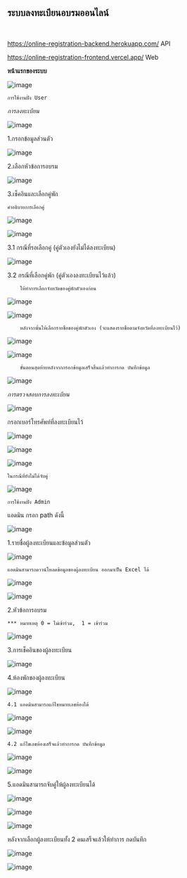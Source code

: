 <h2>ระบบลงทะเบียนอบรมออนไลน์</h2> <br> 

https://online-registration-backend.herokuapp.com/ API

https://online-registration-frontend.vercel.app/ Web

<b>หน้าแรกของระบบ</b> <br>

![image](https://user-images.githubusercontent.com/31680381/93706963-59773d00-fb55-11ea-9b27-df491737275f.png)

    การใช้งานฝั่ง User
    
<i>การลงทะเบียน</i> <br>

![image](https://user-images.githubusercontent.com/31680381/93706985-6eec6700-fb55-11ea-8e97-d067daa0b7ff.png)
 
1.กรอกข้อมูลส่วนตัว <br>

![image](https://user-images.githubusercontent.com/31680381/93429111-d2269100-f8ea-11ea-8eb2-2e1c164d4754.png)

2.เลือกหัวข้อการอบรม <br>

![image](https://user-images.githubusercontent.com/31680381/93732732-cb569180-fbfc-11ea-93e2-866c79927db0.png)

3.เช็คอินและเลือกคู่พัก <br>

   	คำอธิบายการเลือกคู่
	
   ![image](https://user-images.githubusercontent.com/31680381/93430390-cdfb7300-f8ec-11ea-8a06-d7b9e13c94b5.png)
   
   ![image](https://user-images.githubusercontent.com/31680381/93430580-187cef80-f8ed-11ea-8aee-3678f24ab3ef.png)

   3.1 กรณีที่รอเลือกคู่ (คู่ตัวเองยังไม่ได้ลงทะเบียน) <br>
  
   ![image](https://user-images.githubusercontent.com/31680381/93429406-4e20d900-f8eb-11ea-8168-d74aa79c06a6.png)
 
   3.2 กรณีที่เลือกคู่พัก (คู่ตัวเองลงทะเบียนไว้แล้ว) <br>
  
        ให้ทำการเลือกจังหวัดของคู่พักตัวเองก่อน
      
   ![image](https://user-images.githubusercontent.com/31680381/93429646-aeb01600-f8eb-11ea-8e7e-e48d0acc4e4e.png)
      
   ![image](https://user-images.githubusercontent.com/31680381/93429797-e7e88600-f8eb-11ea-9a62-a10b64aae9b7.png)
      
        หลังจากนั้นให้เลือกรายชื่อของคู่พักตัวเอง (จะแสดงรายชื่อตามจังหวัดที่ลงทะเบียนไว้)
      
   ![image](https://user-images.githubusercontent.com/31680381/93429878-08184500-f8ec-11ea-8ba5-e9105e1886e7.png)
      
   ![image](https://user-images.githubusercontent.com/31680381/93429959-2120f600-f8ec-11ea-8012-2c5b1c183c34.png)
   
        ขั้นตอนสุดท้ายหลังจากกรอกข้อมูลเสร็จสิ้นแล้วทำการกด บันทึกข้อมูล 
      
   ![image](https://user-images.githubusercontent.com/31680381/93430154-6a714580-f8ec-11ea-8b48-271665f68d79.png) <br>  
   

<i>การตรวจสอบการลงทะเบียน</i> <br>

![image](https://user-images.githubusercontent.com/31680381/93707000-84fa2780-fb55-11ea-8c5c-df86198e5e40.png)	

กรอกเบอร์โทรศัพท์ที่ลงทะเบียนไว้ <br>

![image](https://user-images.githubusercontent.com/31680381/93430791-6691f300-f8ed-11ea-8811-4a614cb883a0.png)

![image](https://user-images.githubusercontent.com/31680381/93430881-888b7580-f8ed-11ea-9d7f-f67bc49f28c0.png)

![image](https://user-images.githubusercontent.com/31680381/93569955-7b898780-f9bc-11ea-9460-8ba87345400b.png)

    ในกรณีที่ยังไม่ได้จับคู่

![image](https://user-images.githubusercontent.com/31680381/93733254-e6c29c00-fbfe-11ea-9ba1-6f3e0fa25d65.png)



    การใช้งานฝั่ง Admin
    
แอดมิน กรอก path ดังนี้ <br>

![image](https://user-images.githubusercontent.com/31680381/93706939-2af96200-fb55-11ea-816a-de0dee362335.png)

1.รายชื่อผู้ลงทะเบียนและข้อมูลส่วนตัว

![image](https://user-images.githubusercontent.com/31680381/93445543-3c473200-f8fb-11ea-95bd-c872a19387df.png)


    แอดมินสามารถดาวน์โหลดข้อมูลของผู้ลงทะเบียน ออกมาเป็น Excel ได้

![image](https://user-images.githubusercontent.com/31680381/93446515-8203fa80-f8fb-11ea-84b5-ff3068eb724f.png)

![image](https://user-images.githubusercontent.com/31680381/93446889-f179ea00-f8fb-11ea-97b7-bf062f7ddc64.png)

2.หัวข้อการอบรม

    *** หมายเหตุ 0 = ไม่เข้าร่วม,  1 = เข้าร่วม 
    
![image](https://user-images.githubusercontent.com/31680381/93447231-60574300-f8fc-11ea-93a2-dc216c182ffb.png)

3.การเช็คอินของผู้ลงทะเบียน

![image](https://user-images.githubusercontent.com/31680381/93447300-77963080-f8fc-11ea-9f3d-35ae3c94aee1.png)

4.ห้องพักของผู้ลงทะเบียน
 
![image](https://user-images.githubusercontent.com/31680381/93447407-909ee180-f8fc-11ea-844e-b9f1066a1e4e.png)

    4.1 แอดมินสามารถแก้ไขหมายเลขห้องได้
    
![image](https://user-images.githubusercontent.com/31680381/93447525-b4fabe00-f8fc-11ea-98a8-f6fbf1b89bde.png)
 
![image](https://user-images.githubusercontent.com/31680381/93447658-da87c780-f8fc-11ea-946c-965efaf36201.png)

    4.2 แก้ไขเลขห้องเสร็จแล้วทำการกด บันทึกข้อมูล

![image](https://user-images.githubusercontent.com/31680381/93447772-fe4b0d80-f8fc-11ea-9da5-aeb936fbf124.png)

![image](https://user-images.githubusercontent.com/31680381/93448065-61d53b00-f8fd-11ea-8258-6097b2648e8d.png)

5.แอดมินสามารถจับคู่ให้ผู้ลงทะเบียนได้

![image](https://user-images.githubusercontent.com/31680381/93448336-acef4e00-f8fd-11ea-9ddd-f4837f3a9de9.png)

![image](https://user-images.githubusercontent.com/31680381/93448516-e58f2780-f8fd-11ea-9acc-6b34d9bd8a85.png)

![image](https://user-images.githubusercontent.com/31680381/93448618-ffc90580-f8fd-11ea-89fa-489d8cfcc16d.png)

 
หลังจากเลือกผู้ลงทะเบียนทั้ง 2 คนเสร็จแล้วให้ทำการ กดบันทึก

![image](https://user-images.githubusercontent.com/31680381/93448781-2b4bf000-f8fe-11ea-866c-9a624f3de51b.png)

![image](https://user-images.githubusercontent.com/31680381/93448981-65b58d00-f8fe-11ea-9283-e73cb5f16a71.png)

 
